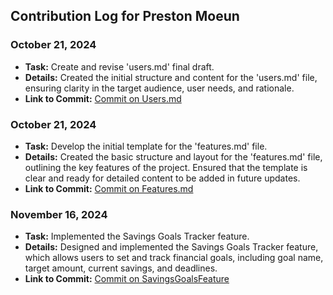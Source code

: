 ## Contribution Log for Preston Moeun

### October 21, 2024
 - **Task:** Create and revise 'users.md' final draft. 
 - **Details:** Created the initial structure and content for the 'users.md' file, ensuring clarity in the target audience, user needs, and rationale.
 - **Link to Commit:** [Commit on Users.md](https://github.com/viancavarma/326-Team-5/commit/c26de0082873626148e1a18b4e94e3533c533b7e)

 ### October 21, 2024
 - **Task:** Develop the initial template for the 'features.md' file.
 - **Details:** Created the basic structure and layout for the 'features.md' file, outlining the key features of the project. Ensured that the template is clear and ready for detailed content to be added in future updates.
 - **Link to Commit:** [Commit on Features.md](https://github.com/viancavarma/326-Team-5/commit/3e041a04b49f8e014f6470e62dfccecd6cb14489)

### November 16, 2024
 - **Task:** Implemented the Savings Goals Tracker feature.
 - **Details:** Designed and implemented the Savings Goals Tracker feature, which allows users to set and track financial goals, including goal name, target amount, current savings, and deadlines.
 - **Link to Commit:** [Commit on SavingsGoalsFeature](https://github.com/viancavarma/326-Team-5/commit/615c86bbe5ae23a0955f9c02a44fa091a7e16632)

